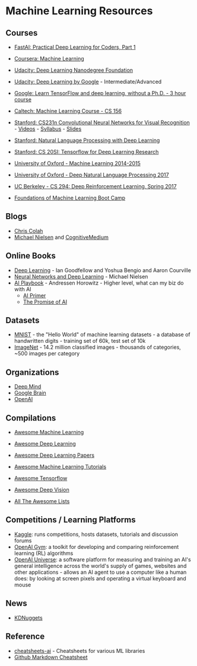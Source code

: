 # Machine Learning Resources

## Courses

- [FastAI: Practical Deep Learning for Coders, Part 1](http://course.fast.ai/)
- [Coursera: Machine Learning](https://www.coursera.org/learn/machine-learning/home/welcome)
- [Udacity: Deep Learning Nanodegree Foundation](https://www.udacity.com/course/deep-learning-nanodegree-foundation--nd101)
- [Udacity: Deep Learning by Google](https://www.udacity.com/course/deep-learning--ud730) - Intermediate/Advanced
- [Google: Learn TensorFlow and deep learning, without a Ph.D. - 3 hour course](https://cloud.google.com/blog/big-data/2017/01/learn-tensorflow-and-deep-learning-without-a-phd)

- [Caltech: Machine Learning Course - CS 156](https://www.youtube.com/playlist?list=PLD63A284B7615313A)
- [Stanford: CS231n Convolutional Neural Networks for Visual Recognition](http://cs231n.github.io/) - [Videos](https://www.youtube.com/playlist?list=PLLvH2FwAQhnpj1WEB-jHmPuUeQ8mX-XXG) - [Syllabus](http://cs231n.stanford.edu/syllabus.html) - [Slides](https://drive.google.com/drive/u/1/folders/0B62MBK9B2knSY3ZmeHktSEhJNXM)
- [Stanford: Natural Language Processing with Deep Learning](http://web.stanford.edu/class/cs224n/)
- [Stanford: CS 20SI: Tensorflow for Deep Learning Research](https://web.stanford.edu/class/cs20si/index.html)
- [University of Oxford - Machine Learning 2014-2015](https://www.cs.ox.ac.uk/people/nando.defreitas/machinelearning/)
- [University of Oxford - Deep Natural Language Processing 2017](https://github.com/oxford-cs-deepnlp-2017/lectures)
- [UC Berkeley - CS 294: Deep Reinforcement Learning, Spring 2017](http://rll.berkeley.edu/deeprlcourse/)

- [Foundations of Machine Learning Boot Camp](https://simons.berkeley.edu/workshops/schedule/3748)

## Blogs

- [Chris Colah](http://colah.github.io/)
- [Michael Nielsen](http://michaelnielsen.org/) and [CognitiveMedium](http://cognitivemedium.com/)

## Online Books

- [Deep Learning](http://www.deeplearningbook.org/) - Ian Goodfellow and Yoshua Bengio and Aaron Courville
- [Neural Networks and Deep Learning](http://neuralnetworksanddeeplearning.com/) - Michael Nielsen
- [AI Playbook](http://aiplaybook.a16z.com/) - Andressen Horowitz - Higher level, what can my biz do with AI
  - [AI Primer](http://a16z.com/2016/06/10/ai-deep-learning-machines/)
  - [The Promise of AI](https://vimeo.com/215926017)

## Datasets

- [MNIST](http://yann.lecun.com/exdb/mnist/) - the "Hello World" of machine learning datasets - a database of handwritten digits - training set of 60k, test set of 10k
- [ImageNet](http://image-net.org/) - 14.2 million classified images - thousands of categories, ~500 images per category

## Organizations

- [Deep Mind](https://deepmind.com/)
- [Google Brain](https://research.google.com/teams/brain/)
- [OpenAI](https://openai.com)

## Compilations

- [Awesome Machine Learning](https://github.com/josephmisiti/awesome-machine-learning)
- [Awesome Deep Learning](https://github.com/ChristosChristofidis/awesome-deep-learning)
- [Awesome Deep Learning Papers](https://github.com/terryum/awesome-deep-learning-papers)
- [Awesome Machine Learning Tutorials](https://github.com/ujjwalkarn/Machine-Learning-Tutorials)
- [Awesome Tensorflow](https://github.com/jtoy/awesome-tensorflow)
- [Awesome Deep Vision](https://github.com/kjw0612/awesome-deep-vision)

- [All The Awesome Lists](https://github.com/sindresorhus/awesome)


## Competitions / Learning Platforms

- [Kaggle](https://www.kaggle.com/): runs competitions, hosts datasets, tutorials and discussion forums
- [OpenAI Gym](https://gym.openai.com/): a toolkit for developing and comparing reinforcement learning (RL) algorithms
- [OpenAI Universe](https://universe.openai.com/): a software platform for measuring and training an AI's general intelligence across the world's supply of games, websites and other applications - allows an AI agent to use a computer like a human does: by looking at screen pixels and operating a virtual keyboard and mouse

## News

- [KDNuggets](http://www.kdnuggets.com/)

## Reference

- [cheatsheets-ai](https://github.com/kailashahirwar/cheatsheets-ai) - Cheatsheets for various ML libraries
- [Github Markdown Cheatsheet](https://github.com/adam-p/markdown-here/wiki/Markdown-Cheatsheet)
